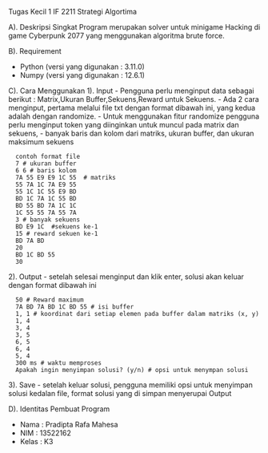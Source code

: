 Tugas Kecil 1 IF 2211 Strategi Algortima

A). Deskripsi Singkat
Program merupakan solver untuk minigame Hacking di game Cyberpunk 2077 yang menggunakan algoritma brute force.

B). Requirement
  - Python (versi yang digunakan : 3.11.0)
  - Numpy (versi yang digunakan : 12.6.1)

C). Cara Menggunakan
  1). Input
      -  Pengguna perlu menginput data sebagai berikut : Matrix,Ukuran Buffer,Sekuens,Reward untuk Sekuens.
      -  Ada 2 cara menginput, pertama melalui file txt dengan format dibawah ini, yang kedua adalah dengan randomize. 
      -  Untuk menggunakan fitur randomize pengguna perlu menginput token yang diinginkan untuk muncul pada matrix dan sekuens,
      -  banyak baris dan kolom dari matriks, ukuran buffer, dan ukuran maksimum sekuens

      contoh format file
      7 # ukuran buffer
      6 6 # baris kolom
      7A 55 E9 E9 1C 55  # matriks
      55 7A 1C 7A E9 55
      55 1C 1C 55 E9 BD
      BD 1C 7A 1C 55 BD
      BD 55 BD 7A 1C 1C
      1C 55 55 7A 55 7A
      3 # banyak sekuens
      BD E9 1C  #sekuens ke-1
      15 # reward sekuen ke-1
      BD 7A BD
      20
      BD 1C BD 55
      30
      
  2). Output
      -  setelah selesai menginput dan klik enter, solusi akan keluar dengan format dibawah ini

      50 # Reward maximum
      7A BD 7A BD 1C BD 55 # isi buffer
      1, 1 # koordinat dari setiap elemen pada buffer dalam matriks (x, y)
      1, 4
      3, 4
      3, 5
      6, 5
      6, 4
      5, 4
      300 ms # waktu memproses
      Apakah ingin menyimpan solusi? (y/n) # opsi untuk menympan solusi

  3). Save
      -  setelah keluar solusi, pengguna memiliki opsi untuk menyimpan solusi kedalan file, format solusi yang di simpan menyerupai Output

D). Identitas Pembuat Program
   -  Nama : Pradipta Rafa Mahesa
   -  NIM : 13522162
   -  Kelas : K3


